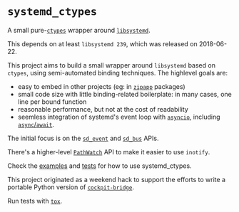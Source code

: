 # `systemd_ctypes`

A small pure-[`ctypes`](https://docs.python.org/3/library/ctypes.html) wrapper around [`libsystemd`](https://www.freedesktop.org/software/systemd/man/).

This depends on at least `libsystemd 239`, which was released on 2018-06-22.

This project aims to build a small wrapper around `libsystemd` based on `ctypes`, using semi-automated binding techniques.  The highlevel goals are:
 - easy to embed in other projects (eg: in [`zipapp`](https://docs.python.org/3/library/zipapp.html) packages)
 - small code size with little binding-related boilerplate: in many cases, one line per bound function
 - reasonable performance, but not at the cost of readability
 - seemless integration of systemd's event loop with [`asyncio`](https://docs.python.org/3/library/asyncio.html), including [`async`/`await`](https://docs.python.org/3/library/asyncio-task.html).

The initial focus is on the [`sd_event`](https://www.freedesktop.org/software/systemd/man/sd-event.html) and [`sd_bus`](https://www.freedesktop.org/software/systemd/man/sd-bus.html) APIs.

There's a higher-level [`PathWatch`](systemd_ctypes/pathwatch.py) API to make it easier to use `inotify`.

Check the [examples](./examples/) and [tests](./test) for how to use systemd_ctypes.

This project originated as a weekend hack to support the efforts to write a portable Python version of [`cockpit-bridge`](https://cockpit-project.org/guide/latest/cockpit-bridge.1.html).

Run tests with [`tox`](https://tox.wiki/).
